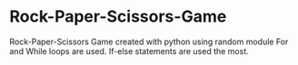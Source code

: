 # Rock-Paper-Scissors-Game
Rock-Paper-Scissors Game created with python using random module
For and While loops are used.
If-else statements are used the most.
